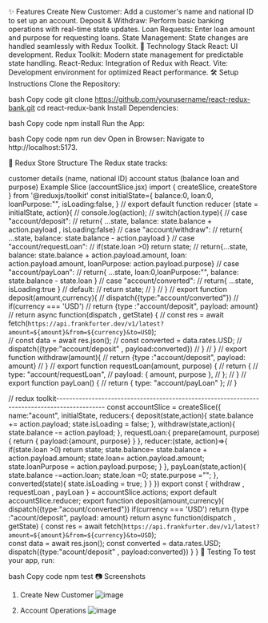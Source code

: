 ✨ Features
Create New Customer: Add a customer's name and national ID to set up an account.
Deposit & Withdraw: Perform basic banking operations with real-time state updates.
Loan Requests: Enter loan amount and purpose for requesting loans.
State Management: State changes are handled seamlessly with Redux Toolkit.
🚀 Technology Stack
React: UI development.
Redux Toolkit: Modern state management for predictable state handling.
React-Redux: Integration of Redux with React.
Vite: Development environment for optimized React performance.
🛠️ Setup Instructions
Clone the Repository:

bash
Copy code
git clone https://github.com/yourusername/react-redux-bank.git
cd react-redux-bank
Install Dependencies:

bash
Copy code
npm install
Run the App:

bash
Copy code
npm run dev
Open in Browser: Navigate to http://localhost:5173.

🔑 Redux Store Structure
The Redux state tracks:

customer details (name, national ID)
account status (balance loan and purpose)
Example Slice (accountSlice.jsx)
import { createSlice, createStore } from '@reduxjs/toolkit'
const initialState={
    balance:0,
    loan:0,
    loanPurpose:"",
    isLoading:false,
}
// export default function reducer (state = initialState, action){
//     console.log(action);
//     switch(action.type){
//         case "account/deposit":
//          return{ ...state, balance: state.balance + action.payload , isLoading:false}
//         case "account/withdraw":
//          return{ ...state, balance: state.balance - action.payload }
//         case "account/requestLoan":
//             if(state.loan >0) return state;
//             return{...state, balance: state.balance + action.payload.amount, loan: action.payload.amount, loanPurpose: action.payload.purpose}
//         case "account/payLoan":
//          return{ ...state, loan:0,loanPurpose:"", balance: state.balance - state.loan }
//         case "account/converted":
//          return{ ...state, isLoading:true }
//         default:
//             return state;
//     }
// }
// export function deposit(amount,currency){
//     dispatch({type:"account/converted"})
//     if(currency === 'USD')
//      return {type :"account/deposit", payload: amount}
//     return async function(dispatch , getState) {
//         const res = await fetch(`https://api.frankfurter.dev/v1/latest?amount=${amount}&from=${currency}&to=USD`);  
//         const data = await res.json();
//         const converted = data.rates.USD;
//         dispatch({type:"account/deposit" , payload:converted})
//     }
// }
// export function withdraw(amount){
//     return {type :"account/deposit", payload: amount}
// }
// export function requestLoan(amount, purpose) {
//     return {
//       type: "account/requestLoan",
//       payload: { amount, purpose },
//     };
//   }
// export function payLoan() {
//     return { type: "account/payLoan" };
//   }

// redux toolkit---------------------------------------------------------------------------------------------
const accountSlice = createSlice({
    name:"acount",
    initialState,
    reducers:{
        deposit(state,action){
            state.balance += action.payload;
            state.isLoading = false;
        },
        withdraw(state,action){
            state.balance -= action.payload;
        },
        requestLoan:{
            prepare(amount, purpose){
              return {
                payload:{amount, purpose}
              }
            },
        reducer:(state, action)=>{
            if(state.loan >0) return state;
            state.balance= state.balance + action.payload.amount;
            state.loan= action.payload.amount;
            state.loanPurpose = action.payload.purpose;
        }
        },
        payLoan(state,action){
            state.balance -=action.loan;
            state.loan =0;
            state.purpose ="";
        },
        converted(state){
       state.isLoading = true;
        }
    }
})
export const { withdraw , requestLoan , payLoan } = accountSlice.actions;
export default accountSlice.reducer;
export function deposit(amount,currency){
        dispatch({type:"acount/converted"})
        if(currency === 'USD')
         return {type :"acount/deposit", payload: amount}
        return async function(dispatch , getState) {
            const res = await fetch(`https://api.frankfurter.dev/v1/latest?amount=${amount}&from=${currency}&to=USD`);  
            const data = await res.json();
            const converted = data.rates.USD;
            dispatch({type:"acount/deposit" , payload:converted})
        }
    }
🧪 Testing
To test your app, run:

bash
Copy code
npm test
📷 Screenshots
1. Create New Customer
![image](https://github.com/user-attachments/assets/365c56f3-2aa4-46ce-ae99-2b584502e685)

2. Account Operations
![image](https://github.com/user-attachments/assets/d66ec035-3342-4da9-b194-308621f723ec)
